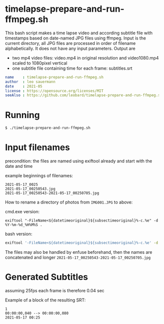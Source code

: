 # timelapse-prepare-and-run-ffmpeg.sh
This bash script makes a time lapse video and according subtitle file with timestamps based on date-named JPG files using ffmpeg.
Input is the current directory, all JPG files are processed in order of filename alphabetically.
It does not have any input parameters.
Output are
- two mp4 video files: video.mp4 in original resolution and video1080.mp4 scaled to 1080pixel vertical
- one subtitle file containing time for each frame: subtitles.srt 


```yaml
name    : timelapse-prepare-and-run-ffmpeg.sh
author  : leo sauermann
date    : 2021-05
license : https://opensource.org/licenses/MIT
seeAlso : https://github.com/leobard/timelapse-prepare-and-run-ffmpeg.sh
```


# Running
```bash
$ ./timelapse-prepare-and-run-ffmpeg.sh
```

# Input filenames
precondition: the files are named using exiftool already and start with the date and time 

example beginnings of filenames:
```
2021-05-17_0025
2021-05-17_00250543.jpg
2021-05-17_00250543-2021-05-17_00250705.jpg
```


How to rename a directory of photos from `IMG001.JPG` to above:

cmd.exe version:
```cmd.exe
exiftool "-FileName<${datetimeoriginal}${subsectimeoriginal}%-c.%e" -d %Y-%m-%d_%H%M%S . 
```

bash version:
```bash
exiftool '-FileName<${datetimeoriginal}${subsectimeoriginal}%-c.%e' -d %Y-%m-%d_%H%M%S . 
```

The files may also be handled by enfuse beforehand, then the names are concatenated and longer
`2021-05-17_00250543-2021-05-17_00250705.jpg`


# Generated Subtitles
assuming 25fps
each frame is therefore 0.04 sec

Example of a block of the resulting SRT:
```srt
1
00:00:00,040 --> 00:00:00,080
2021-05-17 00:25

```